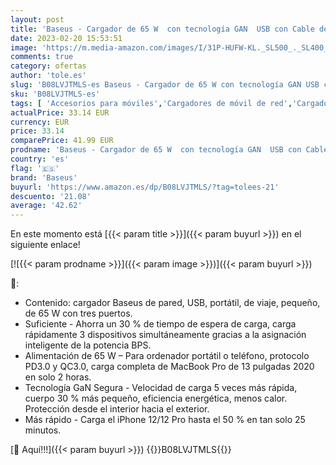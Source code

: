 ```yaml
---
layout: post
title: 'Baseus - Cargador de 65 W  con tecnología GAN  USB con Cable de Carga rápido USB C de 100 W  Adaptador para iPhone  iPad  Macbook  Galaxy  Huawei  Lenovo  Switch y más  Negro '
date: 2023-02-20 15:53:51
image: 'https://m.media-amazon.com/images/I/31P-HUFW-KL._SL500_._SL400_.jpg'
comments: true
category: ofertas
author: 'tole.es'
slug: 'B08LVJTMLS-es Baseus - Cargador de 65 W con tecnología GAN USB con Cable...'
sku: 'B08LVJTMLS-es'
tags: [ 'Accesorios para móviles','Cargadores de móvil de red','Cargadores para móviles','Comunicación móvil y accesorios','Electrónica','baseus','ipad','iphone','🇪🇸', ]
actualPrice: 33.14 EUR
currency: EUR
price: 33.14
comparePrice: 41.99 EUR
prodname: 'Baseus - Cargador de 65 W  con tecnología GAN  USB con Cable de Carga rápido USB C de 100 W  Adaptador para iPhone  iPad  Macbook  Galaxy  Huawei  Lenovo  Switch y más  Negro '
country: 'es'
flag: '🇪🇸'
brand: 'Baseus'
buyurl: 'https://www.amazon.es/dp/B08LVJTMLS/?tag=tolees-21'
descuento: '21.08'
average: '42.62'
---
```


En este momento está [{{< param title >}}]({{< param buyurl >}}) en el siguiente enlace!

[![{{< param prodname >}}]({{< param image >}})]({{< param buyurl >}})

🔎:

- Contenido: cargador Baseus de pared, USB, portátil, de viaje, pequeño, de 65 W con tres puertos.
- Suficiente - Ahorra un 30 % de tiempo de espera de carga, carga rápidamente 3 dispositivos simultáneamente gracias a la asignación inteligente de la potencia BPS.
- Alimentación de 65 W – Para ordenador portátil o teléfono, protocolo PD3.0 y QC3.0, carga completa de MacBook Pro de 13 pulgadas 2020 en solo 2 horas.
- Tecnología GaN Segura - Velocidad de carga 5 veces más rápida, cuerpo 30 % más pequeño, eficiencia energética, menos calor. Protección desde el interior hacia el exterior.
- Más rápido - Carga el iPhone 12/12 Pro hasta el 50 % en tan solo 25 minutos.

[🛒 Aquí!!!]({{< param buyurl >}})
{{<world>}}B08LVJTMLS{{</world>}}
